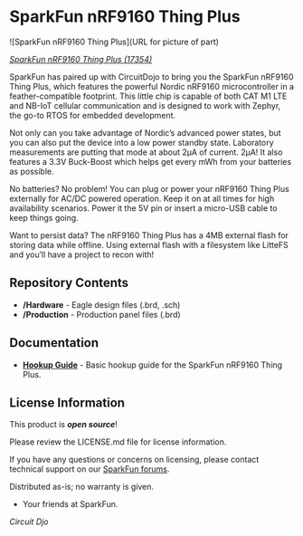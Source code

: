 SparkFun nRF9160 Thing Plus
========================================

![SparkFun nRF9160 Thing Plus](URL for picture of part)

[*SparkFun nRF9160 Thing Plus (17354)*](https://www.sparkfun.com/products/17354)

SparkFun has paired up with CircuitDojo to bring you the SparkFun nRF9160 Thing Plus, which features the powerful Nordic nRF9160 microcontroller in a feather-compatible footprint. This little chip is capable of both CAT M1 LTE and NB-IoT cellular communication and is designed to work with Zephyr, the go-to RTOS for embedded development.

Not only can you take advantage of Nordic’s advanced power states, but you can also put the device into a low power standby state. Laboratory measurements are putting that mode at about 2µA of current. 2µA! It also features a 3.3V Buck-Boost which helps get every mWh from your batteries as possible.

No batteries? No problem! You can plug or power your nRF9160 Thing Plus externally for AC/DC powered operation. Keep it on at all times for high availability scenarios. Power it the 5V pin or insert a micro-USB cable to keep things going.

Want to persist data? The nRF9160 Thing Plus has a 4MB external flash for storing data while offline. Using external flash with a filesystem like LitteFS and you’ll have a project to recon with!


Repository Contents
-------------------

* **/Hardware** - Eagle design files (.brd, .sch)
* **/Production** - Production panel files (.brd)

Documentation
--------------
* **[Hookup Guide](https://learn.sparkfun.com/tutorials/nrf9160-thing-plus-hookup-guide)** - Basic hookup guide for the SparkFun nRF9160 Thing Plus.


License Information
-------------------

This product is _**open source**_! 

Please review the LICENSE.md file for license information. 

If you have any questions or concerns on licensing, please contact technical support on our [SparkFun forums](https://forum.sparkfun.com/viewforum.php?f=152).

Distributed as-is; no warranty is given.

- Your friends at SparkFun.

_Circuit Djo_
